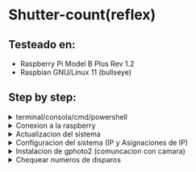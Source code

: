 # Shutter-count(reflex)

## Testeado en:

- Raspberry Pi Model B Plus Rev 1.2
- Raspbian GNU/Linux 11 (bullseye)

## Step by step:

<details>
<summary>terminal/consola/cmd/powershell</summary>

>Cualquiera sea tu sistema operativo, vas a necesitar una terminal
> <details>
> <summary>Windows</summary>
> tocamos la `tecla de windows + R` e ingresamos `CMD` apretamos enter
></details>
>
><details>
><summary>MAC OS</summary> 
>1. Abrimos la carpeta `Applications/Utilities/` y buscamos la aplicacion `Terminal` 
>2. Abrimos el launchpad (atajo de teclado F4) y escribimos `Terminal` apretamos enter
></details>
><details>
><summary>Linux</summary> 
>
> Hay varias formas de abrir una terminal en linux segun el Desktop Enviroment, en gnome:
>- Abrimos el menu de aplicaciones via `Activities`(arriba a la derecha) y buscamos la aplicacion `Terminal` 
>
></details>





</details>


<details>
<summary>Conexion a la raspberry</summary>
 
### Conexion via SSH

Para conectar via SSH vamos a necesitar el nombre de usuario de la raspberry, el usuario por defecto es `pi` pero puede ser cambiado en la instalacion, tambien vamos a necesitar la direccion de la raspberry en la red y tenemos dos opciones para esto:
1. __Via ip__: Si todavia no se configuro una ip estatica, vamos a necesitar un programa como `angry ip` y vamos a chequear por un dispositivo con el puerto `22` abierto(en `angry ip` podes configurar la busqueda de puertos especificos en `preferencias->puertos->seleccion de puertos` agregamos `,22` a la lista.)
2. __via nombre de dominio__: el nombre de dominio por defecto es "raspberry" pero se puede cambiar en la instalacion, vamos a usar `nombrededominio.local` (por defecto seria `raspberry.local`)

>estos serian los comandos a ejecutar si los valores estan por defecto
>| | via nombre de dominio  | via ip |
>|---| ------------- | ------------- |
>|comando|` ssh pi@raspberry.local  `|` ssh pi@192.168.0.211  `|
>
>Nos va a pedir la contraseña del usuario de la raspberry
>una vez la conexion este establecida vamos a tener esta linea a la izquierda del input de la consola `pi@raspberrypi:~ $ `
</details>

<details>
<summary>Actualizacion del sistema</summary>
 
Para instalar las aplicaciones necesarias sin romper el sistema vamos a necesitar actualizar el sistema
>Actualizamos el sistema
>
>```bash
>sudo apt update && sudo apt upgrade -y
>```

</details>

<details>

<summary> Configuracion del sistema (IP y Asignaciones de IP)</summary>


## ⚠️ Para que estos cambios tomen efecto se debe reiniciar el sistema `sudo reboot`

### Asignar ip a pc conectada directamente

> Instalamos dnsmasq (encargado de asignar ip a las pc’s conectadas a la raspberry, asi evitamos asignar una ip estatica a la pc con la que necesitamos chequear).
> 
> 
> ```yaml
> sudo apt install dnsmasq
> ```
> 
> Modificamos el archivo del server DHCP `sudo nano /etc/dnsmasq.conf`  agregamos esto al final del archivo
> 
> ```yaml
> interface=eth0
> bind-dynamic
> domain-needed
> bogus-priv
> dhcp-range=192.168.0.100,192.168.0.200,255.255.255.0,12h
> ```
>

### IP estatica y fallback:

> Modificamos el archivo de configuracion de ip con el comando
`sudo nano /etc/dhcpcd.conf`
> 
>Al final del archivo necesitamos esta configuracion, se encarga de general un fallback a ip estatica cuando la raspberry esta conectada directamente a una pc (sin una red).
> 
> 
> ```yaml
> # It is possible to fall back to a static IP if DHCP fails:
> # define static profile
> profile static_eth0
> static ip_address=192.168.0.211/24
> static routers=192.168.0.211
> static domain_name_servers=192.168.1.211
> 
> ```
>
>Aunque no es recomendable conectar la raspberry configurada como servidor DHCP a una red con otro servidor DHCP(router), es una buena solucion por si necesitamos actualizar la raspberry
>

</details>

<details>

 <summary>Instalacion de gphoto2 (comuncacion con camara)</summary> 
  
>
>- Instalamos gphoto2
>
>```bash
>sudo apt install gphoto2
>```
>
>- Chequeamos que gphoto2 este instalado correctamente
>
>```bash
>gphoto2 --auto-detect
>```
>
>![Respuesta de `gphoto2 --auto-detect`  si hay una camara conectada aparece el modelo despues de la linea de guiones](./images/shuttercount.png)
>
>Respuesta de `gphoto2 --auto-detect`  si hay una camara conectada aparece el modelo despues de la linea de guiones

---
</details><details>

<summary>Chequear numeros de disparos</summary> 

>
>```bash
>gphoto2 --get-config /main/status/shuttercounter
>```
>
>Podemos tener dos tipos de salidas:
>
>la camara no fue encontrada
>
>`**** Error: No camera found. ****`
>
>El valor de “CURRENT” es el numero de disparos
>
>`**Label: Shutter Counter
>Readonly: 0
>Type: TEXT
>CURRENT: 20245
>END**`
>

</details>
